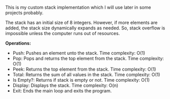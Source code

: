This is my custom stack implementation which I will use later in some projects probably.

The stack has an initial size of 8 integers. However, if more elements are added, the stack size dynamically expands as needed. So, stack overflow is impossible unless the computer runs out of resources.

__Operations:__
* Push: Pushes an element unto the stack. Time complexity: O(1)
* Pop: Pops and returns the top element from the stack. Time complexity: O(1)
* Peek: Returns the top element from the stack. Time complexity: O(1)
* Total: Returns the sum of all values in the stack. Time complexity: O(1)
* Is Empty?: Returns if stack is empty or not. Time complexity: O(1)
* Display: Displays the stack. Time complexity: O(n)
* Exit: Ends the main loop and exits the program.
